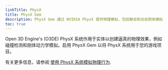 ```yaml
---
linkTitle: PhysX
title: PhysX Gem
description: PhysX Gem 通过 NVIDIA PhysX 提供物理模拟，包括静态和动态刚体模拟、力区域、人偶和动态 PhysX 关节。
toc: true
---
```


Open 3D Engine's (O3DE) PhysX 系统作用于实体以创建逼真的物理效果，例如碰撞检测和刚体动力学模拟。启用 PhysX Gem 以将 PhysX 系统用于您的游戏项目。

有关更多信息，请参阅 [使用 PhysX 系统模拟物理行为](/docs/user-guide/interactivity/physics/nvidia-physx/).

